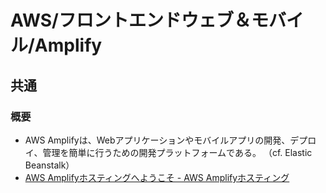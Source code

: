 # AWS/フロントエンドウェブ＆モバイル/Amplify

## 共通

### 概要

- AWS Amplifyは、Webアプリケーションやモバイルアプリの開発、デプロイ、管理を簡単に行うための開発プラットフォームである。
  （cf. Elastic Beanstalk）
- [AWS Amplifyホスティングへようこそ - AWS Amplifyホスティング](https://docs.aws.amazon.com/ja_jp/amplify/latest/userguide/welcome.html)
